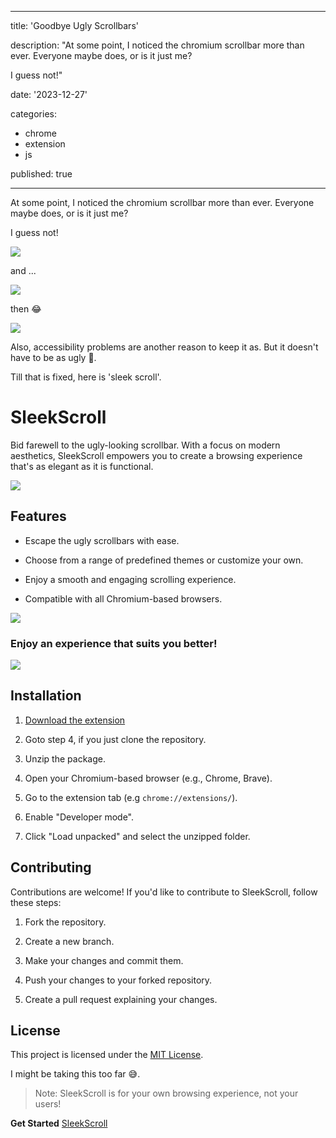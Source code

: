 ---

title: 'Goodbye Ugly Scrollbars'

description: "At some point, I noticed the chromium scrollbar more than ever. Everyone maybe does, or is it just me?

I guess not!"

date: '2023-12-27'

categories:

- chrome
- extension
- js

published: true

----



At some point, I noticed the chromium scrollbar more than ever. Everyone maybe does, or is it just me?

I guess not!

![](https://cdn.hashnode.com/res/hashnode/image/upload/v1703694840260/cf0473c9-be0c-4557-b138-e478810f59d3.png)

and ...

![](https://cdn.hashnode.com/res/hashnode/image/upload/v1703696023314/549d0914-6d85-4c7a-90c3-7e056ae35486.png)

then 😂

![](https://cdn.hashnode.com/res/hashnode/image/upload/v1703695940441/d119f5c2-ec26-438e-b73f-c36b02c9b699.png)

Also, accessibility problems are another reason to keep it as. But it doesn't have to be as ugly 🤢.

Till that is fixed, here is 'sleek scroll'.

# SleekScroll

Bid farewell to the ugly-looking scrollbar. With a focus on modern aesthetics, SleekScroll empowers you to create a browsing experience that's as elegant as it is functional.



![](https://cdn.hashnode.com/res/hashnode/image/upload/v1703694636952/84645a5a-3f7b-4833-af64-96ad83c11304.png)

## Features

* Escape the ugly scrollbars with ease.

* Choose from a range of predefined themes or customize your own.

* Enjoy a smooth and engaging scrolling experience.

* Compatible with all Chromium-based browsers.

![](https://cdn.hashnode.com/res/hashnode/image/upload/v1703694684840/083b4274-4eb4-43be-8439-5416de846814.png)

### Enjoy an experience that suits you better!

![](https://cdn.hashnode.com/res/hashnode/image/upload/v1703694724380/de7fda5e-9022-47af-b337-6f21a4398762.png)

## Installation

1. [Download the extension](link-to-extension-package)

2. Goto step 4, if you just clone the repository.

3. Unzip the package.

4. Open your Chromium-based browser (e.g., Chrome, Brave).

5. Go to the extension tab (e.g `chrome://extensions/`).

6. Enable "Developer mode".

7. Click "Load unpacked" and select the unzipped folder.

## Contributing

Contributions are welcome! If you'd like to contribute to SleekScroll, follow these steps:

1. Fork the repository.

2. Create a new branch.

3. Make your changes and commit them.

4. Push your changes to your forked repository.

5. Create a pull request explaining your changes.

## License

This project is licensed under the [MIT License](LICENSE).

I might be taking this too far 😅.



> Note: SleekScroll is for your own browsing experience, not your users!



**Get Started** [SleekScroll](https://www.github.com/Abdulmumin1/sleek-scroll/)
